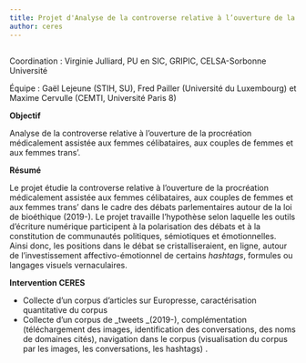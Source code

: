 ```yaml
---
title: Projet d'Analyse de la controverse relative à l’ouverture de la procréation médicalement assistée aux femmes célibataires, aux couples de femmes et aux femmes trans’.
author: ceres
---
```

##

Coordination : Virginie Julliard, PU en SIC, GRIPIC, CELSA-Sorbonne Université

Équipe : Gaël Lejeune (STIH, SU), Fred Pailler (Université du Luxembourg) et Maxime Cervulle (CEMTI, Université Paris 8)

**Objectif**

Analyse de la controverse relative à l’ouverture de la procréation médicalement assistée aux femmes célibataires, aux couples de femmes et aux femmes trans’.

**Résumé**

Le projet étudie la controverse relative à l’ouverture de la procréation médicalement assistée aux femmes célibataires, aux couples de femmes et aux femmes trans’ dans le cadre des débats parlementaires autour de la loi de bioéthique (2019-). Le projet travaille l’hypothèse selon laquelle les outils d’écriture numérique participent à la polarisation des débats et à la constitution de communautés politiques, sémiotiques et émotionnelles. Ainsi donc, les positions dans le débat se cristalliseraient, en ligne, autour de l’investissement affectivo-émotionnel de certains _hashtags_, formules ou langages visuels vernaculaires.

**Intervention CERES**

- Collecte d’un corpus d’articles sur Europresse, caractérisation quantitative du corpus
- Collecte d’un corpus de _tweets _(2019-), complémentation (téléchargement des images, identification des conversations, des noms de domaines cités), navigation dans le corpus (visualisation du corpus par les images, les conversations, les hashtags) .

